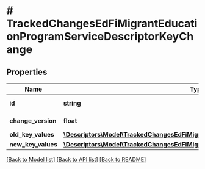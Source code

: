 # # TrackedChangesEdFiMigrantEducationProgramServiceDescriptorKeyChange

## Properties

Name | Type | Description | Notes
------------ | ------------- | ------------- | -------------
**id** | **string** | Resource identifier | [optional]
**change_version** | **float** | Change version | [optional]
**old_key_values** | [**\Descriptors\Model\TrackedChangesEdFiMigrantEducationProgramServiceDescriptorKey**](TrackedChangesEdFiMigrantEducationProgramServiceDescriptorKey.md) |  | [optional]
**new_key_values** | [**\Descriptors\Model\TrackedChangesEdFiMigrantEducationProgramServiceDescriptorKey**](TrackedChangesEdFiMigrantEducationProgramServiceDescriptorKey.md) |  | [optional]

[[Back to Model list]](../../README.md#models) [[Back to API list]](../../README.md#endpoints) [[Back to README]](../../README.md)
